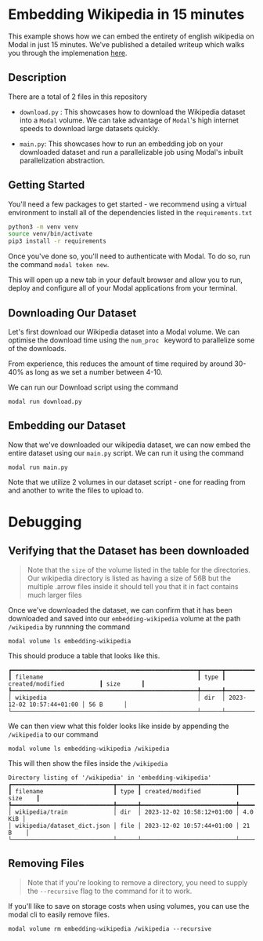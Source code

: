 # Embedding Wikipedia in 15 minutes

This example shows how we can embed the entirety of english wikipedia on Modal in just 15 minutes. We've published a detailed writeup which walks you through the implemenation [here](#todo).

## Description

There are a total of 2 files in this repository

- `download.py` : This showcases how to download the Wikipedia dataset into a `Modal` volume. We can take advantage of `Modal`'s high internet speeds to download large datasets quickly.

- `main.py`: This showcases how to run an embedding job on your downloaded dataset and run a parallelizable job using Modal's inbuilt parallelization abstraction.

## Getting Started

You'll need a few packages to get started - we recommend using a virtual environment to install all of the dependencies listed in the `requirements.txt`

```bash
python3 -m venv venv
source venv/bin/activate
pip3 install -r requirements
```

Once you've done so, you'll need to authenticate with Modal. To do so, run the command `modal token new`.

This will open up a new tab in your default browser and allow you to run, deploy and configure all of your Modal applications from your terminal.

## Downloading Our Dataset

Let's first download our Wikipedia dataset into a Modal volume. We can optimise the download time using the `num_proc ` keyword to parallelize some of the downloads.

From experience, this reduces the amount of time required by around 30-40% as long as we set a number between 4-10.

We can run our Download script using the command

```
modal run download.py
```

## Embedding our Dataset

Now that we've downloaded our wikipedia dataset, we can now embed the entire dataset using our `main.py` script. We can run it using the command

```
modal run main.py
```

Note that we utilize 2 volumes in our dataset script - one for reading from and another to write the files to upload to.

# Debugging

## Verifying that the Dataset has been downloaded

> Note that the `size` of the volume listed in the table for the directories. Our wikipedia directory is listed as having a size of 56B but the multiple .arrow files inside it should tell you that it in fact contains much larger files

Once we've downloaded the dataset, we can confirm that it has been downloaded and saved into our `embedding-wikipedia` volume at the path `/wikipedia` by runnning the command

```
modal volume ls embedding-wikipedia
```

This should produce a table that looks like this.

```
┏━━━━━━━━━━━━━━━━━━━━━━━━━━━━━━━━━━━━━━━━━━━━━━━━━━━━━┳━━━━━━┳━━━━━━━━━━━━━━━━━━━━━━━━━━━┳━━━━━━━━━━━┓
┃ filename                                            ┃ type ┃ created/modified          ┃ size      ┃
┡━━━━━━━━━━━━━━━━━━━━━━━━━━━━━━━━━━━━━━━━━━━━━━━━━━━━━╇━━━━━━╇━━━━━━━━━━━━━━━━━━━━━━━━━━━╇━━━━━━━━━━━┩
│ wikipedia                                           │ dir  │ 2023-12-02 10:57:44+01:00 │ 56 B      │
└─────────────────────────────────────────────────────┴──────┴───────────────────────────┴───────────┘
```

We can then view what this folder looks like inside by appending the `/wikipedia` to our command

```
modal volume ls embedding-wikipedia /wikipedia
```

This will then show the files inside the `/wikipedia`

```
Directory listing of '/wikipedia' in 'embedding-wikipedia'
┏━━━━━━━━━━━━━━━━━━━━━━━━━━━━━┳━━━━━━┳━━━━━━━━━━━━━━━━━━━━━━━━━━━┳━━━━━━━━━┓
┃ filename                    ┃ type ┃ created/modified          ┃ size    ┃
┡━━━━━━━━━━━━━━━━━━━━━━━━━━━━━╇━━━━━━╇━━━━━━━━━━━━━━━━━━━━━━━━━━━╇━━━━━━━━━┩
│ wikipedia/train             │ dir  │ 2023-12-02 10:58:12+01:00 │ 4.0 KiB │
│ wikipedia/dataset_dict.json │ file │ 2023-12-02 10:57:44+01:00 │ 21 B    │
└─────────────────────────────┴──────┴───────────────────────────┴─────────┘
```

## Removing Files

> Note that if you're looking to remove a directory, you need to supply the `--recursive` flag to the command for it to work.

If you'll like to save on storage costs when using volumes, you can use the modal cli to easily remove files.

```
modal volume rm embedding-wikipedia /wikipedia --recursive
```
